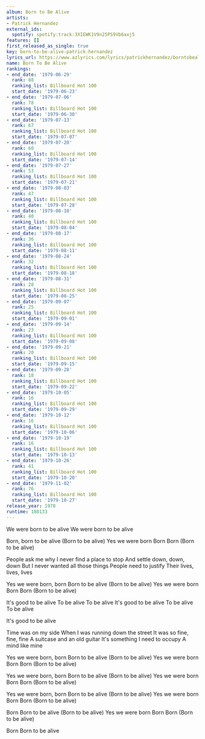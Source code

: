 ```yaml
---
album: Born to Be Alive
artists:
- Patrick Hernandez
external_ids:
  spotify: spotify:track:3XIEWK1V9n25PS9Vb6axj5
features: []
first_released_as_single: true
key: born-to-be-alive-patrick-hernandez
lyrics_url: https://www.azlyrics.com/lyrics/patrickhernandez/borntobealive.html
name: Born To Be Alive
rankings:
- end_date: '1979-06-29'
  rank: 88
  ranking_list: Billboard Hot 100
  start_date: '1979-06-23'
- end_date: '1979-07-06'
  rank: 78
  ranking_list: Billboard Hot 100
  start_date: '1979-06-30'
- end_date: '1979-07-13'
  rank: 67
  ranking_list: Billboard Hot 100
  start_date: '1979-07-07'
- end_date: '1979-07-20'
  rank: 60
  ranking_list: Billboard Hot 100
  start_date: '1979-07-14'
- end_date: '1979-07-27'
  rank: 53
  ranking_list: Billboard Hot 100
  start_date: '1979-07-21'
- end_date: '1979-08-03'
  rank: 47
  ranking_list: Billboard Hot 100
  start_date: '1979-07-28'
- end_date: '1979-08-10'
  rank: 40
  ranking_list: Billboard Hot 100
  start_date: '1979-08-04'
- end_date: '1979-08-17'
  rank: 36
  ranking_list: Billboard Hot 100
  start_date: '1979-08-11'
- end_date: '1979-08-24'
  rank: 32
  ranking_list: Billboard Hot 100
  start_date: '1979-08-18'
- end_date: '1979-08-31'
  rank: 28
  ranking_list: Billboard Hot 100
  start_date: '1979-08-25'
- end_date: '1979-09-07'
  rank: 25
  ranking_list: Billboard Hot 100
  start_date: '1979-09-01'
- end_date: '1979-09-14'
  rank: 23
  ranking_list: Billboard Hot 100
  start_date: '1979-09-08'
- end_date: '1979-09-21'
  rank: 20
  ranking_list: Billboard Hot 100
  start_date: '1979-09-15'
- end_date: '1979-09-28'
  rank: 18
  ranking_list: Billboard Hot 100
  start_date: '1979-09-22'
- end_date: '1979-10-05'
  rank: 16
  ranking_list: Billboard Hot 100
  start_date: '1979-09-29'
- end_date: '1979-10-12'
  rank: 16
  ranking_list: Billboard Hot 100
  start_date: '1979-10-06'
- end_date: '1979-10-19'
  rank: 16
  ranking_list: Billboard Hot 100
  start_date: '1979-10-13'
- end_date: '1979-10-26'
  rank: 41
  ranking_list: Billboard Hot 100
  start_date: '1979-10-20'
- end_date: '1979-11-02'
  rank: 76
  ranking_list: Billboard Hot 100
  start_date: '1979-10-27'
release_year: 1978
runtime: 188133
---
```

We were born to be alive
We were born to be alive

Born, born to be alive
(Born to be alive)
Yes we were born
Born
Born
(Born to be alive)

People ask me why
I never find a place to stop
And settle down, down, down
But I never wanted all those things
People need to justify
Their lives, lives, lives

Yes we were born, born
Born to be alive
(Born to be alive)
Yes we were born
Born
Born
(Born to be alive)

It's good to be alive
To be alive
To be alive
It's good to be alive
To be alive
To be alive

It's good to be alive

Time was on my side
When I was running down the street
It was so fine, fine, fine
A suitcase and an old guitar
It's something I need to occupy
A mind like mine

Yes we were born, born
Born to be alive
(Born to be alive)
Yes we were born
Born
Born
(Born to be alive)

Yes we were born, born
Born to be alive
(Born to be alive)
Yes we were born
Born
Born
(Born to be alive)

Yes we were born, born
Born to be alive
(Born to be alive)
Yes we were born
Born
Born
(Born to be alive)

Born
Born to be alive
(Born to be alive)
Yes we were born
Born
Born
(Born to be alive)

Born
Born to be alive
